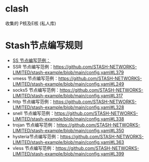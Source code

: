 # clash
收集的
P核及E核
(私人库)


# Stash节点编写规则
* [SS      节点编写范例：](https://github.com/STASH-NETWORKS-LIMITED/stash-example/blob/main/config.yaml#L206)
* SSR     节点编写范例：https://github.com/STASH-NETWORKS-LIMITED/stash-example/blob/main/config.yaml#L379
* vmess   节点编写范例：https://github.com/STASH-NETWORKS-LIMITED/stash-example/blob/main/config.yaml#L249
* socks5  节点编写范例：https://github.com/STASH-NETWORKS-LIMITED/stash-example/blob/main/config.yaml#L317
* http    节点编写范例：https://github.com/STASH-NETWORKS-LIMITED/stash-example/blob/main/config.yaml#L328
* snell   节点编写范例：https://github.com/STASH-NETWORKS-LIMITED/stash-example/blob/main/config.yaml#L338
* trojan  节点编写范例：https://github.com/STASH-NETWORKS-LIMITED/stash-example/blob/main/config.yaml#L350
* hysteria节点编写范例：https://github.com/STASH-NETWORKS-LIMITED/stash-example/blob/main/config.yaml#L363
* vless   节点编写范例：https://github.com/STASH-NETWORKS-LIMITED/stash-example/blob/main/config.yaml#L399
